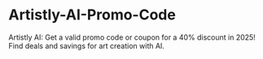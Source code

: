# Artistly-AI-Promo-Code
Artistly AI: Get a valid promo code or coupon for a 40% discount in 2025! Find deals and savings for art creation with AI.
